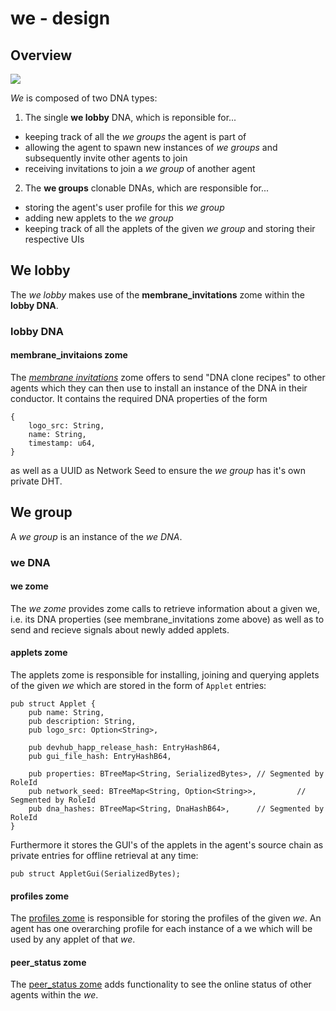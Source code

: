 # we - design

## Overview


![](https://i.imgur.com/ssVZM1E.png)


*We* is composed of two DNA types:

1. The single **we lobby** DNA, which is reponsible for...
  * keeping track of all the *we groups* the agent is part of
  * allowing the agent to spawn new instances of *we groups* and subsequently invite other agents to join
  * receiving invitations to join a *we group* of another agent
2. The **we groups** clonable DNAs, which are responsible for...
  * storing the agent's user profile for this *we group*
  * adding new applets to the *we group*
  * keeping track of all the applets of the given *we group* and storing their respective UIs



## We lobby

The *we lobby* makes use of the **membrane_invitations** zome within the **lobby DNA**.

### lobby DNA
#### membrane_invitaions zome

The [*membrane invitations*](https://github.com/holochain-open-dev/membrane-invitations) zome offers to send "DNA clone recipes" to other agents which they can then use to install an instance of the DNA in their conductor. It contains the required DNA properties of the form

```=typescript
{
    logo_src: String,
    name: String,
    timestamp: u64,
}
```
as well as a UUID as Network Seed to ensure the *we group* has it's own private DHT.


## We group

A *we group* is an instance of the *we DNA*.

### we DNA

#### we zome

The *we zome*  provides zome calls to retrieve information about a given we, i.e. its DNA properties (see membrane_invitations zome above) as well as to send and recieve signals about newly added applets.

#### applets zome

The applets zome is responsible for installing, joining and querying applets of the given *we* which are stored in the form of `Applet` entries:

```=rust
pub struct Applet {
    pub name: String,
    pub description: String,
    pub logo_src: Option<String>,

    pub devhub_happ_release_hash: EntryHashB64,
    pub gui_file_hash: EntryHashB64,

    pub properties: BTreeMap<String, SerializedBytes>, // Segmented by RoleId
    pub network_seed: BTreeMap<String, Option<String>>,         // Segmented by RoleId
    pub dna_hashes: BTreeMap<String, DnaHashB64>,      // Segmented by RoleId
}
```

Furthermore it stores the GUI's of the applets in the agent's source chain as private entries for offline retrieval at any time:
```=rust
pub struct AppletGui(SerializedBytes);
```

#### profiles zome

The [profiles zome](https://github.com/holochain-open-dev/profiles) is responsible for storing the profiles of the given *we*. An agent has one overarching profile for each instance of a we which will be used by any applet of that *we*.

#### peer_status zome

The [peer_status zome](https://github.com/holochain-open-dev/peer-status) adds functionality to see the online status of other agents within the *we*.
